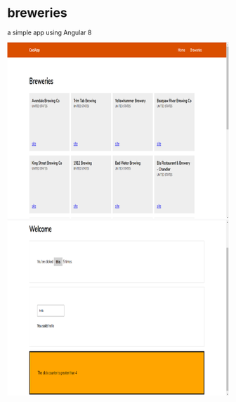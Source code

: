 # breweries
a simple app using Angular 8

<img src="s1.png" width="700" height="400">
<img src="s2.png" width="700" height="400">
